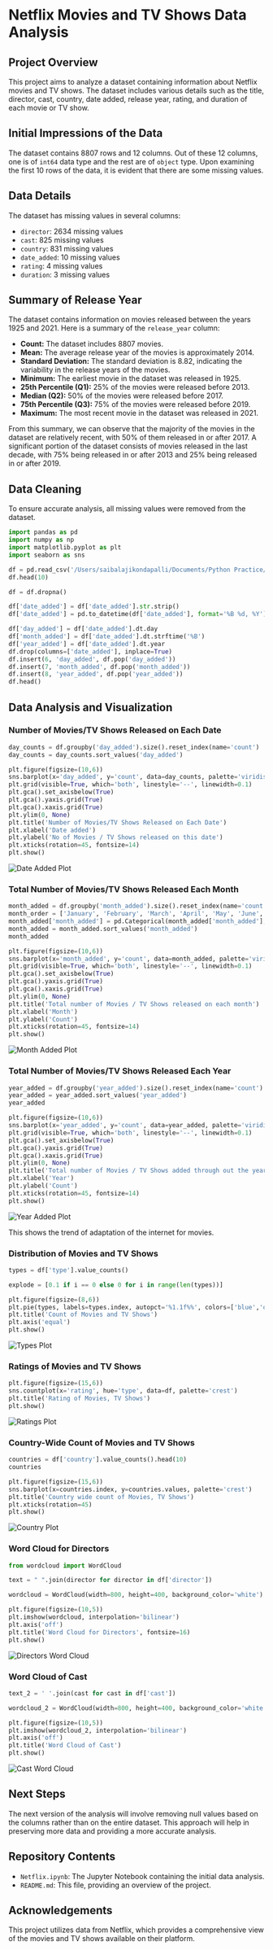 
# Netflix Movies and TV Shows Data Analysis

## Project Overview
This project aims to analyze a dataset containing information about Netflix movies and TV shows. The dataset includes various details such as the title, director, cast, country, date added, release year, rating, and duration of each movie or TV show.

## Initial Impressions of the Data
The dataset contains 8807 rows and 12 columns. Out of these 12 columns, one is of `int64` data type and the rest are of `object` type. Upon examining the first 10 rows of the data, it is evident that there are some missing values.

## Data Details
The dataset has missing values in several columns:
- `director`: 2634 missing values
- `cast`: 825 missing values
- `country`: 831 missing values
- `date_added`: 10 missing values
- `rating`: 4 missing values
- `duration`: 3 missing values

## Summary of Release Year
The dataset contains information on movies released between the years 1925 and 2021. Here is a summary of the `release_year` column:
- **Count:** The dataset includes 8807 movies.
- **Mean:** The average release year of the movies is approximately 2014.
- **Standard Deviation:** The standard deviation is 8.82, indicating the variability in the release years of the movies.
- **Minimum:** The earliest movie in the dataset was released in 1925.
- **25th Percentile (Q1):** 25% of the movies were released before 2013.
- **Median (Q2):** 50% of the movies were released before 2017.
- **75th Percentile (Q3):** 75% of the movies were released before 2019.
- **Maximum:** The most recent movie in the dataset was released in 2021.

From this summary, we can observe that the majority of the movies in the dataset are relatively recent, with 50% of them released in or after 2017. A significant portion of the dataset consists of movies released in the last decade, with 75% being released in or after 2013 and 25% being released in or after 2019.

## Data Cleaning
To ensure accurate analysis, all missing values were removed from the dataset.

```python
import pandas as pd
import numpy as np
import matplotlib.pyplot as plt
import seaborn as sns

df = pd.read_csv('/Users/saibalajikondapalli/Documents/Python Practice/Netflix-Movies-and-TV-Shows-Data-Analysis/netflix_titles.csv')
df.head(10)
```

```python
df = df.dropna()

df['date_added'] = df['date_added'].str.strip()
df['date_added'] = pd.to_datetime(df['date_added'], format='%B %d, %Y')

df['day_added'] = df['date_added'].dt.day
df['month_added'] = df['date_added'].dt.strftime('%B')
df['year_added'] = df['date_added'].dt.year
df.drop(columns=['date_added'], inplace=True)
df.insert(6, 'day_added', df.pop('day_added'))
df.insert(7, 'month_added', df.pop('month_added'))
df.insert(8, 'year_added', df.pop('year_added'))
df.head()
```

## Data Analysis and Visualization

### Number of Movies/TV Shows Released on Each Date

```python
day_counts = df.groupby('day_added').size().reset_index(name='count')
day_counts = day_counts.sort_values('day_added')

plt.figure(figsize=(10,6))
sns.barplot(x='day_added', y='count', data=day_counts, palette='viridis')
plt.grid(visible=True, which='both', linestyle='--', linewidth=0.1)
plt.gca().set_axisbelow(True) 
plt.gca().yaxis.grid(True)    
plt.gca().xaxis.grid(True)
plt.ylim(0, None) 
plt.title('Number of Movies/TV Shows Released on Each Date')
plt.xlabel('Date added')
plt.ylabel('No of Movies / TV Shows released on this date')
plt.xticks(rotation=45, fontsize=14)
plt.show()
```

![Date Added Plot](Netflix_files/Netflix_11_1.png)

### Total Number of Movies/TV Shows Released Each Month

```python
month_added = df.groupby('month_added').size().reset_index(name='count')
month_order = ['January', 'February', 'March', 'April', 'May', 'June', 'July', 'August', 'September', 'October', 'November', 'December']
month_added['month_added'] = pd.Categorical(month_added['month_added'], categories=month_order, ordered=True)
month_added = month_added.sort_values('month_added')
month_added
```

```python
plt.figure(figsize=(10,6))
sns.barplot(x='month_added', y='count', data=month_added, palette='viridis')
plt.grid(visible=True, which='both', linestyle='--', linewidth=0.1)
plt.gca().set_axisbelow(True) 
plt.gca().yaxis.grid(True)    
plt.gca().xaxis.grid(True)
plt.ylim(0, None) 
plt.title('Total number of Movies / TV Shows released on each month')
plt.xlabel('Month')
plt.ylabel('Count')
plt.xticks(rotation=45, fontsize=14)
plt.show()
```

![Month Added Plot](Netflix_files/Netflix_13_1.png)

### Total Number of Movies/TV Shows Released Each Year

```python
year_added = df.groupby('year_added').size().reset_index(name='count')
year_added = year_added.sort_values('year_added')
year_added
```

```python
plt.figure(figsize=(10,6))
sns.barplot(x='year_added', y='count', data=year_added, palette='viridis')
plt.grid(visible=True, which='both', linestyle='--', linewidth=0.1)
plt.gca().set_axisbelow(True) 
plt.gca().yaxis.grid(True)    
plt.gca().xaxis.grid(True)
plt.ylim(0, None)  
plt.title('Total number of Movies / TV Shows added through out the years')
plt.xlabel('Year')
plt.ylabel('Count')
plt.xticks(rotation=45, fontsize=14)
plt.show()
```

![Year Added Plot](Netflix_files/Netflix_15_1.png)

This shows the trend of adaptation of the internet for movies.

### Distribution of Movies and TV Shows

```python
types = df['type'].value_counts()

explode = [0.1 if i == 0 else 0 for i in range(len(types))]

plt.figure(figsize=(8,6))
plt.pie(types, labels=types.index, autopct='%1.1f%%', colors=['blue','orange'], startangle=140, explode=explode)
plt.title('Count of Movies and TV Shows')
plt.axis('equal')
plt.show()
```

![Types Plot](Netflix_files/Netflix_19_0.png)

### Ratings of Movies and TV Shows

```python
plt.figure(figsize=(15,6))
sns.countplot(x='rating', hue='type', data=df, palette='crest')
plt.title('Rating of Movies, TV Shows')
plt.show()
```

![Ratings Plot](Netflix_files/Netflix_20_0.png)

### Country-Wide Count of Movies and TV Shows

```python
countries = df['country'].value_counts().head(10)
countries

plt.figure(figsize=(15,6))
sns.barplot(x=countries.index, y=countries.values, palette='crest')
plt.title('Country wide count of Movies, TV Shows')
plt.xticks(rotation=45)
plt.show()
```

![Country Plot](Netflix_files/Netflix_21_1.png)

### Word Cloud for Directors

```python
from wordcloud import WordCloud

text = " ".join(director for director in df['director'])

wordcloud = WordCloud(width=800, height=400, background_color='white').generate(text)

plt.figure(figsize=(10,5))
plt.imshow(wordcloud, interpolation='bilinear')
plt.axis('off')
plt.title('Word Cloud for Directors', fontsize=16)
plt.show()
```

![Directors Word Cloud](Netflix_files/Netflix_22_0.png)

### Word Cloud of Cast

```python
text_2 = ' '.join(cast for cast in df['cast'])

wordcloud_2 = WordCloud(width=800, height=400, background_color='white').generate(text_2)

plt.figure(figsize=(10,5))
plt.imshow(wordcloud_2, interpolation='bilinear')
plt.axis('off')
plt.title('Word Cloud of Cast')
plt.show()
```

![Cast Word Cloud](Netflix_files/Netflix_23_0.png)

## Next Steps
The next version of the analysis will involve removing null values based on the columns rather than on the entire dataset. This approach will help in preserving more data and providing a more accurate analysis.

## Repository Contents
- `Netflix.ipynb`: The Jupyter Notebook containing the initial data analysis.
- `README.md`: This file, providing an overview of the project.

## Acknowledgements
This project utilizes data from Netflix, which provides a comprehensive view of the movies and TV shows available on their platform.

```
